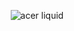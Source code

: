 <p align='center'><img src='http://wiki.geopaparazzi.googlecode.com/hg/devices/acer_liquid.jpg' alt='acer liquid' /></p>
<br>